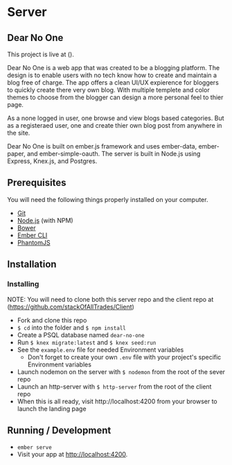 # Server
## Dear No One 

This project is live at ().

Dear No One is a web app that was created to be a blogging platform. The design is to enable users with no tech know how to create and maintain a blog free of charge. The app offers a clean UI/UX expierence for bloggers to quickly create there very own blog. With multiple templete and color themes to choose from the blogger can design a more personal feel to thier page. 

As a none logged in user, one browse and view blogs based categories. But as a registeraed user, one and create thier own blog post from anywhere in the site. 

Dear No One is built on ember.js framework and uses ember-data, ember-paper, and ember-simple-oauth. The server is built in Node.js using Express, Knex.js, and Postgres. 


## Prerequisites

You will need the following things properly installed on your computer.

* [Git](https://git-scm.com/)
* [Node.js](https://nodejs.org/) (with NPM)
* [Bower](https://bower.io/)
* [Ember CLI](https://ember-cli.com/)
* [PhantomJS](http://phantomjs.org/)

## Installation

### Installing
NOTE: You will need to clone both this server repo and the client repo at (https://github.com/stackOfAllTrades/Client)

* Fork and clone this repo
* `$ cd` into the folder and `$ npm install`
* Create a PSQL database named `dear-no-one`
* Run `$ knex migrate:latest` and `$ knex seed:run`
* See the `example.env` file for needed Environment variables
  * Don't forget to create your own `.env` file with your project's specific Environment variables
* Launch nodemon on the server with `$ nodemon` from the root of the sever repo
* Launch an http-server with `$ http-server` from the root of the client repo
* When this is all ready, visit http://localhost:4200 from your browser to launch the landing page

## Running / Development

* `ember serve`
* Visit your app at [http://localhost:4200](http://localhost:4200).
